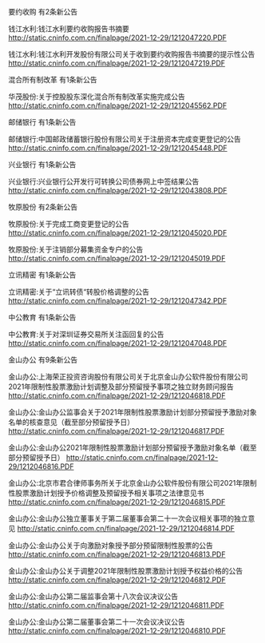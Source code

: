 要约收购 有2条新公告 

钱江水利:钱江水利要约收购报告书摘要 http://static.cninfo.com.cn/finalpage/2021-12-29/1212047220.PDF 

钱江水利:钱江水利开发股份有限公司关于收到要约收购报告书摘要的提示性公告 http://static.cninfo.com.cn/finalpage/2021-12-29/1212047219.PDF 

混合所有制改革 有1条新公告 

华茂股份:关于控股股东深化混合所有制改革实施完成公告 http://static.cninfo.com.cn/finalpage/2021-12-29/1212045562.PDF 

邮储银行 有1条新公告 

邮储银行:中国邮政储蓄银行股份有限公司关于注册资本完成变更登记的公告 http://static.cninfo.com.cn/finalpage/2021-12-29/1212045448.PDF 

兴业银行 有1条新公告 

兴业银行:兴业银行公开发行可转换公司债券网上中签结果公告 http://static.cninfo.com.cn/finalpage/2021-12-29/1212043808.PDF 

牧原股份 有2条新公告 

牧原股份:关于完成工商变更登记的公告 http://static.cninfo.com.cn/finalpage/2021-12-29/1212045020.PDF 

牧原股份:关于注销部分募集资金专户的公告 http://static.cninfo.com.cn/finalpage/2021-12-29/1212045019.PDF 

立讯精密 有1条新公告 

立讯精密:关于“立讯转债“转股价格调整的公告 http://static.cninfo.com.cn/finalpage/2021-12-29/1212047342.PDF 

中公教育 有1条新公告 

中公教育:关于对深圳证券交易所关注函回复的公告 http://static.cninfo.com.cn/finalpage/2021-12-29/1212047048.PDF 

金山办公 有9条新公告 

金山办公:上海荣正投资咨询股份有限公司关于北京金山办公软件股份有限公司2021年限制性股票激励计划调整及部分预留授予事项之独立财务顾问报告 http://static.cninfo.com.cn/finalpage/2021-12-29/1212046818.PDF 

金山办公:金山办公监事会关于2021年限制性股票激励计划部分预留授予激励对象名单的核查意见（截至部分预留授予日） http://static.cninfo.com.cn/finalpage/2021-12-29/1212046817.PDF 

金山办公:金山办公2021年限制性股票激励计划部分预留授予激励对象名单（截至部分预留授予日） http://static.cninfo.com.cn/finalpage/2021-12-29/1212046816.PDF 

金山办公:北京市君合律师事务所关于北京金山办公软件股份有限公司2021年限制性股票激励计划授予价格调整及预留授予相关事项之法律意见书 http://static.cninfo.com.cn/finalpage/2021-12-29/1212046815.PDF 

金山办公:金山办公独立董事关于第二届董事会第二十一次会议相关事项的独立意见 http://static.cninfo.com.cn/finalpage/2021-12-29/1212046814.PDF 

金山办公:金山办公关于向激励对象授予部分预留限制性股票的公告 http://static.cninfo.com.cn/finalpage/2021-12-29/1212046813.PDF 

金山办公:金山办公关于调整2021年限制性股票激励计划授予权益价格的公告 http://static.cninfo.com.cn/finalpage/2021-12-29/1212046812.PDF 

金山办公:金山办公第二届监事会第十八次会议决议公告 http://static.cninfo.com.cn/finalpage/2021-12-29/1212046811.PDF 

金山办公:金山办公第二届董事会第二十一次会议决议公告 http://static.cninfo.com.cn/finalpage/2021-12-29/1212046810.PDF 

